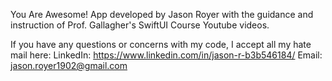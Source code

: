 You Are Awesome! App developed by Jason Royer with the guidance and instruction of Prof. Gallagher's SwiftUI Course Youtube videos. 

If you have any questions or concerns with my code, I accept all my hate mail here: 
LinkedIn: https://www.linkedin.com/in/jason-r-b3b546184/
Email: jason.royer1902@gmail.com
